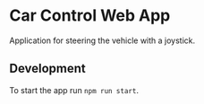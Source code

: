 # Car Control Web App

Application for steering the vehicle with a joystick. 


## Development

To start the app run `npm run start`. 
